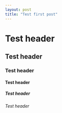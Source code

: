 ```yaml
---
layout: post
title: "Test first post"
---
```




# Test header
## Test header
### Test header
#### Test header
##### Test header
###### Test header

